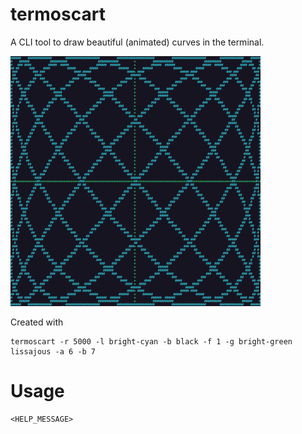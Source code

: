 # termoscart
A CLI tool to draw beautiful (animated) curves in the terminal.

![termoscar](https://raw.githubusercontent.com/kvnglb/termoscart/refs/heads/dev/images/termoscart.png)

Created with
```
termoscart -r 5000 -l bright-cyan -b black -f 1 -g bright-green lissajous -a 6 -b 7
```

# Usage
```
<HELP_MESSAGE>
```
